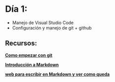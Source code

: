 # Día 1:

* Manejo de Visual Studio Code
* Configuración y manejo de git + github


## Recursos:

**[Como empezar con git](https://dominicode.com/git-como-empezar/#:~:text=Para%20iniciar%20tu%20primer%20proyecto,ejecuta%20el%20comando%20git%20init%20.&text=Deber%C3%ADas%20tener%20un%20mensaje%20de,la%20carpeta%20no%20ver%C3%A1s%20nada)**

**[Introducción a Markdown ](https://programminghistorian.org/es/lecciones/introduccion-a-markdown)**

**[web para escribir en Markdown y ver como queda](https://stackedit.io)**